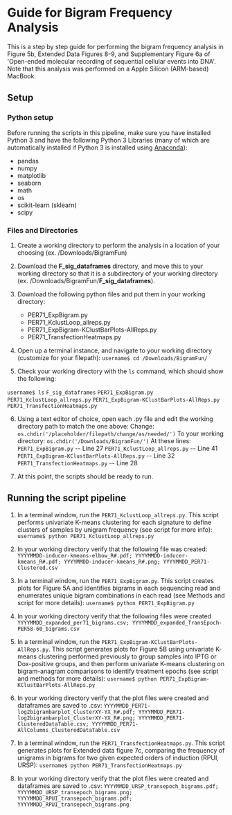 # Guide for Bigram Frequency Analysis

This is a step by step guide for performing the bigram frequency analysis in Figure 5b, Extended Data Figures 8-9, and Supplementary Figure 6a of 'Open-ended molecular recording of sequential cellular events into DNA'. Note that this analysis was performed on a Apple Silicon (ARM-based) MacBook. 

## Setup

### Python setup
Before running the scripts in this pipeline, make sure you have installed Python 3 and have the following Python 3 Libraries (many of which are automatically installed if Python 3 is installed using [Anaconda](https://www.anaconda.com/download)):

 - pandas
 - numpy
 - matplotlib
 - seaborn
 - math
 - os
 - scikit-learn (sklearn)
 - scipy

### Files and Directories
1) Create a working directory to perform the analysis in a location of your choosing (ex. /Downloads/BigramFun)

2) Download the **F_sig_dataframes** directory, and move this to your working directory so that it is a subdirectory of your working directory (ex. /Downloads/BigramFun/**F_sig_dataframes**).

3) Download the following python files and put them in your working directory:
	- PER71_ExpBigram.py
	- PER71_KclustLoop_allreps.py
	- PER71_ExpBigram-KClustBarPlots-AllReps.py
	- PER71_TransfectionHeatmaps.py

4) Open up a terminal instance, and navigate to your working directory (customize for your filepath):
`username$ cd /Downloads/BigramFun/`

5) Check your working directory with the `ls` command, which should show the following:

`username$ ls`
`F_sig_dataframes`
`PER71_ExpBigram.py`
`PER71_KclustLoop_allreps.py`
`PER71_ExpBigram-KClustBarPlots-AllReps.py`
`PER71_TransfectionHeatmaps.py`

6) Using a text editor of choice, open each .py file and edit the working directory path to match the one above:
Change:
`os.chdir('/placeholder/filepath/change/as/needed/')`
To your working directory:
`os.chdir('/Downloads/BigramFun/')`
At these lines:
`PER71_ExpBigram.py` -- Line 27
`PER71_KclustLoop_allreps.py` -- Line 41
`PER71_ExpBigram-KClustBarPlots-AllReps.py` -- Line 32
`PER71_TransfectionHeatmaps.py` -- Line 28

7) At this point, the scripts should be ready to run.

## Running the script pipeline
1) In a terminal window, run the `PER71_KclustLoop_allreps.py`. This script performs univariate K-means clustering for each signature to define clusters of samples by unigram frequency (see script for more info):
`username$ python PER71_KclustLoop_allreps.py`

2) In your working directory verify that the following file was created:
`YYYYMMDD-inducer-kmeans-elbow_R#.pdf; YYYYMMDD-inducer-kmeans_R#.pdf; YYYYMMDD-inducer-kmeans_R#.png; YYYYMMDD_PER71-Clustered.csv`

	
3) In a terminal window, run the `PER71_ExpBigram.py`. This script creates plots for Figure 5A and identifies bigrams in each sequencing read and enumerates unique bigram combinations in each read (see Methods and script for more details):
`username$ python PER71_ExpBigram.py`

4) In your working directory verify that the following files were created
`YYYYMMDD_expanded_per71_bigrams.csv; YYYYMMDD_expanded_TransEpoch-PER58-60_bigrams.csv `

5) In a terminal window, run the `PER71_ExpBigram-KClustBarPlots-AllReps.py`. This script generates plots for Figure 5B using univariate K-means clustering performed previously to group samples into IPTG or Dox-positive groups, and then perform univariate K-means clustering on bigram-anagram comparisons to identify treatment epochs (see script and methods for more details):
`username$ python PER71_ExpBigram-KClustBarPlots-AllReps.py`

6) In your working directory verify that the plot files were created and dataframes are saved to .csv:
`YYYYMMDD_PER71-log2bigrambarplot_ClusterXY-YX_R#.pdf; YYYYMMDD_PER71-log2bigrambarplot_ClusterXY-YX_R#.png; YYYYMMDD_PER71-ClusteredDataTable.csv; YYYYMMDD_PER71-AllColumns_ClusteredDataTable.csv`

7) In a terminal window, run the `PER71_TransfectionHeatmaps.py`. This script generates plots for Extended data figure 7c, comparing the frequency of unigrams in bigrams for two given expected orders of induction (RPUI, URSP):
`username$ python PER71_TransfectionHeatmaps.py`

8) In your working directory verify that the plot files were created and dataframes are saved to .csv:
`YYYYMMDD_URSP_transepoch_bigrams.pdf; YYYYMMDD_URSP_transepoch_bigrams.png;
YYYYMMDD_RPUI_transepoch_bigrams.pdf;
YYYYMMDD_RPUI_transepoch_bigrams.png`
